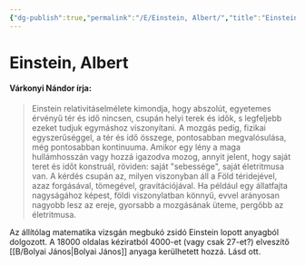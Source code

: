 ```yaml
---
{"dg-publish":true,"permalink":"/E/Einstein, Albert/","title":"Einstein, Albert","created":"2024-04-21T14:23","updated":"2024-10-24T01:47"}
---
```



# Einstein, Albert

#### Várkonyi Nándor írja:

> Einstein relativitáselmélete kimondja, hogy abszolút, egyetemes érvényű tér és idő nincsen, csupán helyi terek és idők, s legfeljebb ezeket tudjuk egymáshoz viszonyítani. A mozgás pedig, fizikai egyszerűséggel, a tér és idő összege, pontosabban megvalósulása, még pontosabban kontinuuma. Amikor egy lény a maga hullámhosszán vagy hozzá igazodva mozog, annyit jelent, hogy saját teret és időt konstruál, röviden: saját "sebessége", saját életritmusa van. A kérdés csupán az, milyen viszonyban áll a Föld téridejével, azaz forgásával, tömegével, gravitációjával. Ha például egy állatfajta nagyságához képest, földi viszonylatban könnyű, evvel arányosan nagyobb lesz az ereje, gyorsabb a mozgásának üteme, pergőbb az életritmusa.  

Az állítólag matematika vizsgán megbukó zsidó Einstein lopott anyagból dolgozott. A 18000 oldalas kéziratból 4000-et (vagy csak 27-et?) elveszítő [[B/Bolyai János\|Bolyai János]] anyaga kerülhetett hozzá. Lásd ott.  